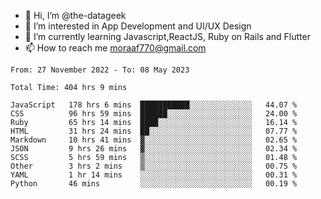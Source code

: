 - 👋 Hi, I’m @the-datageek
- 👀 I’m interested in App Development and UI/UX Design
- 🌱 I’m currently learning Javascript,ReactJS, Ruby on Rails and Flutter
- 📫 How to reach me moraaf770@gmail.com

<!---
the-datageek/the-datageek is a ✨ special ✨ repository because its `README.md` (this file) appears on your GitHub profile.
You can click the Preview link to take a look at your changes.
--->
<!--START_SECTION:waka-->

```text
From: 27 November 2022 - To: 08 May 2023

Total Time: 404 hrs 9 mins

JavaScript   178 hrs 6 mins  ███████████░░░░░░░░░░░░░░   44.07 %
CSS          96 hrs 59 mins  ██████░░░░░░░░░░░░░░░░░░░   24.00 %
Ruby         65 hrs 14 mins  ████░░░░░░░░░░░░░░░░░░░░░   16.14 %
HTML         31 hrs 24 mins  ██░░░░░░░░░░░░░░░░░░░░░░░   07.77 %
Markdown     10 hrs 41 mins  ▓░░░░░░░░░░░░░░░░░░░░░░░░   02.65 %
JSON         9 hrs 26 mins   ▓░░░░░░░░░░░░░░░░░░░░░░░░   02.34 %
SCSS         5 hrs 59 mins   ▒░░░░░░░░░░░░░░░░░░░░░░░░   01.48 %
Other        3 hrs 2 mins    ▒░░░░░░░░░░░░░░░░░░░░░░░░   00.75 %
YAML         1 hr 14 mins    ░░░░░░░░░░░░░░░░░░░░░░░░░   00.31 %
Python       46 mins         ░░░░░░░░░░░░░░░░░░░░░░░░░   00.19 %
```

<!--END_SECTION:waka-->
